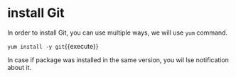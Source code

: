 # install Git

In order to install Git, you can use multiple ways, we will use `yum` command.

`yum install -y git`{{execute}}

In case if package was installed in the same version, you wil lse notification about it.
